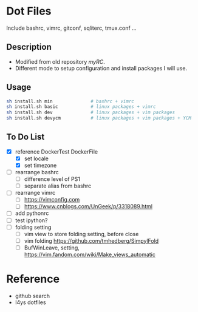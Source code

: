 # Dot Files
Include bashrc, vimrc, gitconf, sqliterc, tmux.conf ...

## Description
* Modified from old repository *myRC*.
* Different mode to setup configuration and install packages I will use.

## Usage

```bash
sh install.sh min              # bashrc + vimrc
sh install.sh basic            # linux packages + vimrc
sh install.sh dev              # linux packages + vim packages
sh install.sh devycm           # linux packages + vim packages + YCM
```

## To Do List
- [x] reference DockerTest DockerFile
    - [x] set locale
    - [x] set timezone
- [ ] rearrange bashrc
    - [ ] difference level of PS1
    - [ ] separate alias from bashrc
- [ ] rearrange vimrc
    - [ ] https://vimconfig.com
    - [ ] https://www.cnblogs.com/UnGeek/p/3318089.html
- [ ] add pythonrc
- [ ] test ipython?
- [ ] folding setting
    - [ ] vim view to store folding setting, before close
    - [ ] vim folding https://github.com/tmhedberg/SimpylFold
    - [ ] BufWinLeave, setting, https://vim.fandom.com/wiki/Make_views_automatic

# Reference
* github search
* l4ys dotfiles

